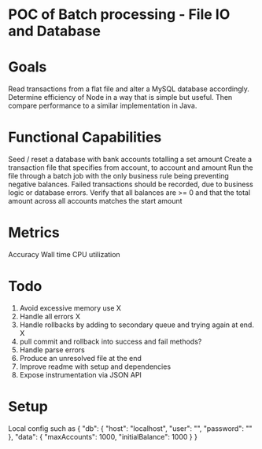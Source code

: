 # POC of Batch processing - File IO and Database

# Goals
Read transactions from a flat file and alter a MySQL database accordingly.
Determine efficiency of Node in a way that is simple but useful. Then compare performance to a similar implementation in Java.

# Functional Capabilities
Seed / reset a database with bank accounts totalling a set amount
Create a transaction file that specifies from account, to account and amount
Run the file through a batch job with the only business rule being preventing negative balances. Failed transactions should be recorded, due to business logic or database errors.
Verify that all balances are >= 0 and that the total amount across all accounts matches the start amount

# Metrics
Accuracy
Wall time
CPU utilization

# Todo
1. Avoid excessive memory use X
1. Handle all errors X
1. Handle rollbacks by adding to secondary queue and trying again at end.  X
1. pull commit and rollback into success and fail methods?
1. Handle parse errors
1. Produce an unresolved file at the end
1. Improve readme with setup and dependencies
1. Expose instrumentation via JSON API


# Setup
Local config such as 
{
  "db": {
    "host": "localhost",
    "user": "<name>",
    "password": "<password>"
  },
  "data": {
    "maxAccounts": 1000,
    "initialBalance": 1000
  }
}




